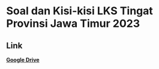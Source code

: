# Soal dan Kisi-kisi LKS Tingat Provinsi Jawa Timur 2023

## Link
**[Google Drive](https://drive.google.com/drive/folders/1Eo5mVKQN-Cy0f8-lKFYwjfgvnoXktQDH)**